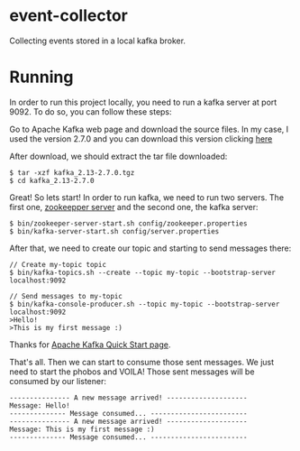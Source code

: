 # event-collector
Collecting events stored in a local kafka broker.

# Running
In order to run this project locally, you need to run a kafka server at port 9092. To do so, you can follow these steps:

Go to Apache Kafka web page and download the source files. In my case, I used the version 2.7.0 and you can download this version clicking [here](https://downloads.apache.org/kafka/2.7.0/kafka_2.13-2.7.0.tgz)

After download, we should extract the tar file downloaded:

```
$ tar -xzf kafka_2.13-2.7.0.tgz
$ cd kafka_2.13-2.7.0
```

Great! So lets start! In order to run kafka, we need to run two servers. The first one, [zookeepper server](https://zookeeper.apache.org/) and the second one, the kafka server:

```
$ bin/zookeeper-server-start.sh config/zookeeper.properties
$ bin/kafka-server-start.sh config/server.properties
```

After that, we need to create our topic and starting to send messages there:

```
// Create my-topic topic
$ bin/kafka-topics.sh --create --topic my-topic --bootstrap-server localhost:9092

// Send messages to my-topic
$ bin/kafka-console-producer.sh --topic my-topic --bootstrap-server localhost:9092
>Hello!
>This is my first message :)
```

Thanks for [Apache Kafka Quick Start page](https://kafka.apache.org/quickstart).

That's all. Then we can start to consume those sent messages. We just need to start the phobos and VOILA! Those sent messages will be consumed by our listener:

```
--------------- A new message arrived! --------------------
Message: Hello!
-------------- Message consumed... ------------------------
--------------- A new message arrived! --------------------
Message: This is my first message :)
-------------- Message consumed... ------------------------
